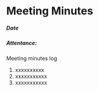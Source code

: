# Meeting Minutes

##### Date

##### Attentance:


Meeting minutes log

1. xxxxxxxxxx
2. xxxxxxxxxxx
3. xxxxxxxxxxx